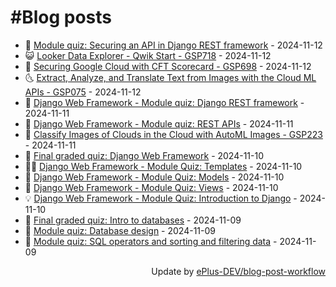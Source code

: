 # #Blog posts
<!-- BLOG-POST-LIST:START -->
- 🧰 [Module quiz: Securing an API in Django REST framework](https://eplus.dev/module-quiz-securing-an-api-in-django-rest-framework) - 2024-11-12
- 😺 [Looker Data Explorer - Qwik Start - GSP718](https://eplus.dev/looker-data-explorer-qwik-start-gsp718) - 2024-11-12
- 🗽 [Securing Google Cloud with CFT Scorecard - GSP698](https://eplus.dev/securing-google-cloud-with-cft-scorecard-gsp698) - 2024-11-12
- 🌜 [Extract, Analyze, and Translate Text from Images with the Cloud ML APIs - GSP075](https://eplus.dev/extract-analyze-and-translate-text-from-images-with-the-cloud-ml-apis-gsp075) - 2024-11-12
- 📝 [Django Web Framework - Module quiz: Django REST framework](https://eplus.dev/django-web-framework-module-quiz-django-rest-framework) - 2024-11-11
- 🚀 [Django Web Framework - Module quiz: REST APIs](https://eplus.dev/django-web-framework-module-quiz-rest-apis) - 2024-11-11
- 💼 [Classify Images of Clouds in the Cloud with AutoML Images - GSP223](https://eplus.dev/classify-images-of-clouds-in-the-cloud-with-automl-images-gsp223) - 2024-11-11
- 🦣 [Final graded quiz: Django Web Framework](https://eplus.dev/final-graded-quiz-django-web-framework) - 2024-11-10
- 👨‍🏫 [Django Web Framework - Module Quiz: Templates](https://eplus.dev/django-web-framework-module-quiz-templates) - 2024-11-10
- 🔭 [Django Web Framework - Module Quiz: Models](https://eplus.dev/django-web-framework-module-quiz-models) - 2024-11-10
- 🤡 [Django Web Framework - Module Quiz: Views](https://eplus.dev/django-web-framework-module-quiz-views) - 2024-11-10
- 💡 [Django Web Framework - Module Quiz: Introduction to Django](https://eplus.dev/django-web-framework-module-quiz-introduction-to-django) - 2024-11-10
- 🦣 [Final graded quiz: Intro to databases](https://eplus.dev/final-graded-quiz-intro-to-databases) - 2024-11-09
- 💪 [Module quiz: Database design](https://eplus.dev/module-quiz-database-design) - 2024-11-09
- 🤡 [Module quiz: SQL operators and sorting and filtering data](https://eplus.dev/module-quiz-sql-operators-and-sorting-and-filtering-data) - 2024-11-09<!-- BLOG-POST-LIST:END -->
<div align="right">
  Update by <a target="_blank"
    href="https://github.com/ePlus-DEV/blog-post-workflow">ePlus-DEV/blog-post-workflow</a>
</div>
